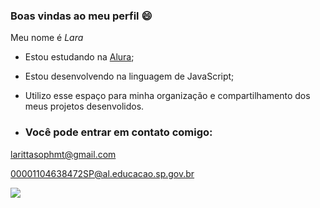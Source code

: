 ### Boas vindas ao meu perfil 😄

Meu nome é _Lara_

- Estou estudando na [Alura](https://www.alura.com.br/);
- Estou desenvolvendo na linguagem de JavaScript;
- Utilizo esse espaço para minha organização e compartilhamento dos meus projetos desenvolidos.

- ### Você pode entrar em contato comigo:

larittasophmt@gmail.com

00001104638472SP@al.educacao.sp.gov.br

![](https://media.tenor.com/9HkzSQ2-aP0AAAAM/taylor-swift.gif)
